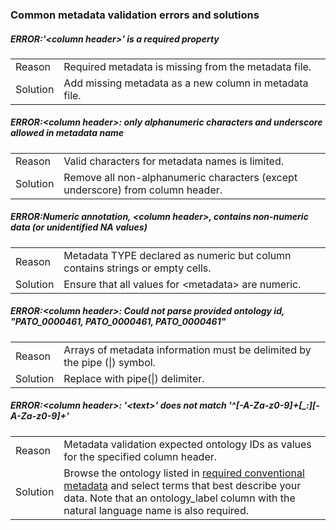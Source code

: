 ### Common metadata validation errors and solutions

##### ERROR:'\<column header\>' is a required property
| | |
| --- | --- |
| Reason | Required metadata is missing from the metadata file. |
| Solution | Add missing metadata as a new column in metadata file.|
  
##### ERROR:\<column header\>: only alphanumeric characters and underscore allowed in metadata name
| | |
| --- | --- |
|  Reason  | Valid characters for metadata names is limited. |
|  Solution  | Remove all non-alphanumeric characters (except underscore) from column header. |
 
##### ERROR:Numeric annotation, \<column header\>, contains non-numeric data (or unidentified NA values)
| | |
| --- | --- |
|  Reason  | Metadata TYPE declared as numeric but column contains strings or empty cells. |
|  Solution  | Ensure that all values for \<metadata\> are numeric. |
   
##### ERROR:\<column header\>: Could not parse provided ontology id, "PATO_0000461, PATO_0000461, PATO_0000461"
| | |
| --- | --- |
|  Reason  | Arrays of metadata information must be delimited by the pipe (\|) symbol. |
|  Solution  | Replace with pipe(\|) delimiter. |
  
##### ERROR:\<column header\>: '\<text\>' does not match '\^[-A-Za-z0-9]+[_:][-A-Za-z0-9]+' 
| | |
| --- | --- |
|  Reason  | Metadata validation expected ontology IDs as values for the specified column header. |
|  Solution  | Browse the ontology listed in [required conventional metadata](https://github.com/broadinstitute/single_cell_portal/wiki/Metadata-File#required-conventional-metadata) and select terms that best describe your data. Note that an ontology_label column with the natural language name is also required. |


